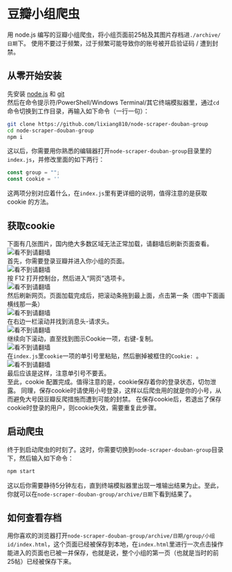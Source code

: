 # 豆瓣小组爬虫

用 node.js 编写的豆瓣小组爬虫，将小组页面前25帖及其图片存档进`./archive/日期`下。
使用不要过于频繁，过于频繁可能导致你的账号被开启验证码 / 遭到封禁。

## 从零开始安装

先安装 [node.js](https://nodejs.org/zh-cn/download/) 和 [git](https://git-scm.com/downloads)  
然后在命令提示符/PowerShell/Windows Terminal/其它终端模拟器里，通过`cd`命令切换到工作目录，再输入如下命令（一行一句）：

```bash
git clone https://github.com/lixiang810/node-scraper-douban-group
cd node-scraper-douban-group
npm i
```

这以后，你需要用你熟悉的编辑器打开`node-scraper-douban-group`目录里的`index.js`，并修改里面的如下两行：

```js
const group = "";
const cookie = ''
```

这两项分别对应着什么，在`index.js`里有更详细的说明，值得注意的是获取 cookie 的方法。

## 获取cookie

下面有几张图片，国内绝大多数区域无法正常加载，请翻墙后刷新页面查看。  
![看不到请翻墙](https://cdn.jsdelivr.net/gh/lixiang810/fk-gfw/tutorial1/1.png)  
首先，你需要登录豆瓣并进入你小组的页面。  
![看不到请翻墙](https://cdn.jsdelivr.net/gh/lixiang810/fk-gfw/tutorial1/2.png)  
按 F12 打开控制台，然后进入“网页”选项卡。  
![看不到请翻墙](https://cdn.jsdelivr.net/gh/lixiang810/fk-gfw/tutorial1/3.png)  
然后刷新网页。页面加载完成后，把滚动条拖到最上面，点击第一条（图中下面画横线那一条）  
![看不到请翻墙](https://cdn.jsdelivr.net/gh/lixiang810/fk-gfw/tutorial1/4.png)  
在右边一栏滚动并找到消息头-请求头。  
![看不到请翻墙](https://cdn.jsdelivr.net/gh/lixiang810/fk-gfw/tutorial1/5.png)  
继续向下滚动，直至找到图示Cookie一项，右键-复制。  
![看不到请翻墙](https://cdn.jsdelivr.net/gh/lixiang810/fk-gfw/tutorial1/6.png)  
在`index.js`里`cookie`一项的单引号里粘贴，然后删掉被框住的`Cookie: `。  
![看不到请翻墙](https://cdn.jsdelivr.net/gh/lixiang810/fk-gfw/tutorial1/7.png)  
最后应该是这样，注意单引号不要丢。  
至此，cookie 配置完成。值得注意的是，cookie保存着你的登录状态，切勿泄露。
同理，保存cookie时请使用小号登录，这样以后爬虫用的就是你的小号，从而避免大号因豆瓣反爬措施而遭到可能的封禁。
在保存cookie后，若退出了保存cookie时登录的用户，则cookie失效，需要重复此步骤。

## 启动爬虫

终于到启动爬虫的时刻了。这时，你需要切换到`node-scraper-douban-group`目录下，然后输入如下命令：

```bash
npm start
```

这以后你需要静待5分钟左右，直到终端模拟器里出现一堆输出结果为止。至此，你就可以在`node-scraper-douban-group/archive/日期`下看到结果了。

## 如何查看存档

用你喜欢的浏览器打开`node-scraper-douban-group/archive/日期/group/小组id/index.html`，这个页面已经被保存到本地，在`index.html`里进行一次点击操作能进入的页面也已被一并保存，也就是说，整个小组的第一页（也就是当时的前25帖）已经被保存下来。
